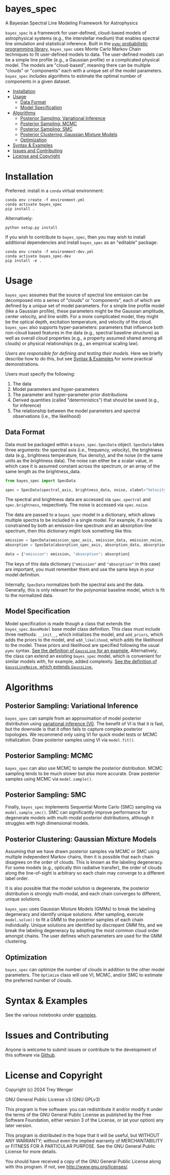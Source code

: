 # bayes_spec <!-- omit in toc -->
A Bayesian Spectral Line Modeling Framework for Astrophysics

`bayes_spec` is a framework for user-defined, cloud-based models of astrophysical systems (e.g., the interstellar medium) that enables spectral line simulation and statistical inference. Built in the [`pymc` probabilistic programming library](https://www.pymc.io/welcome.html), `bayes_spec` uses Monte Carlo Markov Chain techniques to fit user-defined models to data. The user-defined models can be a simple line profile (e.g., a Gaussian profile) or a complicated physical model. The models are "cloud-based", meaning there can be multiple "clouds" or "components" each with a unique set of the model parameters. `bayes_spec` includes algorithms to estimate the optimal number of components in a given dataset.

- [Installation](#installation)
- [Usage](#usage)
  - [Data Format](#data-format)
  - [Model Specification](#model-specification)
- [Algorithms](#algorithms)
  - [Posterior Sampling: Variational Inference](#posterior-sampling-variational-inference)
  - [Posterior Sampling: MCMC](#posterior-sampling-mcmc)
  - [Posterior Sampling: SMC](#posterior-sampling-smc)
  - [Posterior Clustering: Gaussian Mixture Models](#posterior-clustering-gaussian-mixture-models)
  - [Optimization](#optimization)
- [Syntax \& Examples](#syntax--examples)
- [Issues and Contributing](#issues-and-contributing)
- [License and Copyright](#license-and-copyright)


# Installation
Preferred: install in a `conda` virtual environment:
```
conda env create -f environment.yml
conda activate bayes_spec
pip install .
```

Alternatively:
```
python setup.py install
```

If you wish to contribute to `bayes_spec`, then you may wish to install additional dependencies and install `bayes_spec` as an "editable" package:
```
conda env create -f environment-dev.yml
conda activate bayes_spec-dev
pip install -e .
```

# Usage

`bayes_spec` assumes that the source of spectral line emission can be decomposed into a series of "clouds" or "components", each of which are defined by a *unique* set of model parameters. For a simple line profile model (like a Gaussian profile), these parameters might be the Gaussian amplitude, center velocity, and line width. For a more complicated model, they might be the optical depth, excitation temperature, and velocity of the cloud. `bayes_spec` also supports hyper-parameters: parameters that influence both non-cloud based features in the data (e.g., spectral baseline structure) as well as overall cloud properties (e.g., a property assumed shared among all clouds) or physical relationships (e.g., an empirical scaling law).

*Users are responsible for defining and testing their models.* Here we briefly describe how to do this, but see [Syntax \& Examples](#syntax--examples) for some practical demonstrations.

Users must specify the following:

1. The data
2. Model parameters and hyper-parameters
3. The parameter and hyper-parameter prior distributions
4. Derived quantities (called "deterministics") that should be saved (e.g., for inference)
5. The relationship between the model parameters and spectral observations (i.e., the likelihood)

## Data Format

Data must be packaged within a `bayes_spec.SpecData` object. `SpecData` takes three arguments: the spectral axis (i.e., frequency, velocity), the brightness data (e.g., brightness temperature, flux density), and the noise (in the same units as the brightness data). The noise can either be a scalar value, in which case it is assumed constant across the spectrum, or an array of the same length as the brightness_data.

```python
from bayes_spec import SpecData

spec = SpecData(spectral_axis, brightness_data, noise, xlabel="Velocity", ylabel="Brightness Temperature")
```

The spectral and brightness data are accessed via `spec.spectral` and `spec.brightness`, respectively. The noise is accessed via `spec.noise`.

The data are passed to a `bayes_spec` model in a dictionary, which allows multiple spectra to be included in a single model. For example, if a model is constrained by both an emission-line spectrum and an absorption-line spectrum, then this dictionary might look something like this:

```python
emission = SpecData(emission_spec_axis, emission_data, emission_noise, xlabel="Velocity", ylabel="Brightness Temperature")
absorption = SpecData(absorption_spec_axis, absorption_data, absorption_noise, xlabel="Velocity", ylabel="Optical Depth")

data = {"emission": emission, "absorption": absorption}
```

The keys of this data dictionary (`"emission"` and `"absorption"` in this case) are important, you must remember them and use the same keys in your model definition. 

Internally, `SpecData` normalizes both the spectral axis and the data. Generally, this is only relevant for the polynomial baseline model, which is fit to the normalized data.

## Model Specification

Model specification is made though a class that extends the `bayes_spec.BaseModel` base model class definition. This class must include three methods: `__init__`, which initializes the model, and `add_priors`, which adds the priors to the model, and `add_likelihood`, which adds the likelihood to the model. These priors and likelihood are specified following the usual `pymc` syntax. [See the definition of `GaussLine` for an example.](https://github.com/tvwenger/bayes_spec/blob/main/bayes_spec/models/gauss_line.py) Alternatively, the class can extend an existing `bayes_spec` model, which is convenient for similar models with, for example, added complexity. [See the definition of `GaussLineNoise`, which extends `GaussLine`.](https://github.com/tvwenger/bayes_spec/blob/main/bayes_spec/models/gauss_line_noise.py) 

# Algorithms

## Posterior Sampling: Variational Inference

`bayes_spec` can sample from an approximation of model posterior distribution using [variational inference (VI)](https://www.pymc.io/projects/examples/en/latest/variational_inference/variational_api_quickstart.html). The benefit of VI is that it is fast, but the downside is that it often fails to capture complex posterior topologies. We recommend only using VI for quick model tests or MCMC initialization. Draw posterior samples using VI via `model.fit()`.

## Posterior Sampling: MCMC

`bayes_spec` can also use MCMC to sample the posterior distribution. MCMC sampling tends to be much slower but also more accurate. Draw posterior samples using MCMC via `model.sample()`.

## Posterior Sampling: SMC

Finally, `bayes_spec` implements Sequential Monte Carlo (SMC) sampling via `model.sample_smc()`. SMC can significantly improve performance for degenerate models with multi-modal posterior distributions, although it struggles with high dimensional models.

## Posterior Clustering: Gaussian Mixture Models

Assuming that we have drawn posterior samples via MCMC or SMC using multiple independent Markov chains, then it is possible that each chain disagrees on the order of clouds. This is known as the labeling degeneracy. For some models (e.g., optically thin radiative transfer), the order of clouds along the line-of-sight is arbitrary so each chain may converge to a different label order.

It is also possible that the model solution is degenerate, the posterior distribution is strongly multi-modal, and each chain converges to different, unique solutions.

`bayes_spec` uses Gaussian Mixture Models (GMMs) to break the labeling degeneracy and identify unique solutions. After sampling, execute `model.solve()` to fit a GMM to the posterior samples of each chain individually. Unique solutions are identified by discrepant GMM fits, and we break the labeling degeneracy by adopting the most common cloud order amongst chains. The user defines which parameters are used for the GMM clustering.

## Optimization

`bayes_spec` can optimize the number of clouds in addition to the other model parameters. The `Optimize` class will use VI, MCMC, and/or SMC to estimate the preferred number of clouds.

# Syntax & Examples

See the various notebooks under [examples](https://github.com/tvwenger/bayes_spec/tree/main/examples).

# Issues and Contributing

Anyone is welcome to submit issues or contribute to the development
of this software via [Github](https://github.com/tvwenger/bayes_spec).

# License and Copyright

Copyright (c) 2024 Trey Wenger

GNU General Public License v3 (GNU GPLv3)

This program is free software: you can redistribute it and/or modify
it under the terms of the GNU General Public License as published
by the Free Software Foundation, either version 3 of the License,
or (at your option) any later version.

This program is distributed in the hope that it will be useful,
but WITHOUT ANY WARRANTY; without even the implied warranty of
MERCHANTABILITY or FITNESS FOR A PARTICULAR PURPOSE.  See the
GNU General Public License for more details.

You should have received a copy of the GNU General Public License
along with this program.  If not, see <http://www.gnu.org/licenses/>.

